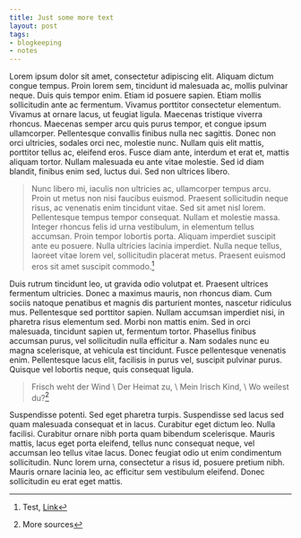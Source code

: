 ```yaml
---
title: Just some more text
layout: post
tags:
- blogkeeping
- notes
---
```

Lorem ipsum dolor sit amet, consectetur adipiscing elit. Aliquam dictum congue tempus. Proin lorem sem, tincidunt id malesuada ac, mollis pulvinar neque. Duis quis tempor enim. Etiam id posuere sapien. Etiam mollis sollicitudin ante ac fermentum. Vivamus porttitor consectetur elementum. Vivamus at ornare lacus, ut feugiat ligula. Maecenas tristique viverra rhoncus. Maecenas semper arcu quis purus tempor, et congue ipsum ullamcorper. Pellentesque convallis finibus nulla nec sagittis. Donec non orci ultricies, sodales orci nec, molestie nunc. Nullam quis elit mattis, porttitor tellus ac, eleifend eros. Fusce diam ante, interdum et erat et, mattis aliquam tortor. Nullam malesuada eu ante vitae molestie. Sed id diam blandit, finibus enim sed, luctus dui. Sed non ultrices libero.

> Nunc libero mi, iaculis non ultricies ac, ullamcorper tempus arcu. Proin ut metus non nisi faucibus euismod. Praesent sollicitudin neque risus, ac venenatis enim tincidunt vitae. Sed sit amet nisl lorem. Pellentesque tempus tempor consequat. Nullam et molestie massa. Integer rhoncus felis id urna vestibulum, in elementum tellus accumsan. Proin tempor lobortis porta. Aliquam imperdiet suscipit ante eu posuere. Nulla ultricies lacinia imperdiet. Nulla neque tellus, laoreet vitae lorem vel, sollicitudin placerat metus. Praesent euismod eros sit amet suscipit commodo.[^1]

Duis rutrum tincidunt leo, ut gravida odio volutpat et. Praesent ultrices fermentum ultricies. Donec a maximus mauris, non rhoncus diam. Cum sociis natoque penatibus et magnis dis parturient montes, nascetur ridiculus mus. Pellentesque sed porttitor sapien. Nullam accumsan imperdiet nisi, in pharetra risus elementum sed. Morbi non mattis enim. Sed in orci malesuada, tincidunt sapien ut, fermentum tortor. Phasellus finibus accumsan purus, vel sollicitudin nulla efficitur a. Nam sodales nunc eu magna scelerisque, at vehicula est tincidunt. Fusce pellentesque venenatis enim. Pellentesque lacus elit, facilisis in purus vel, suscipit pulvinar purus. Quisque vel lobortis neque, quis consequat ligula.

> Frisch weht der Wind \\
> Der Heimat zu, \\
> Mein Irisch Kind, \\
> Wo weilest du?[^2]

Suspendisse potenti. Sed eget pharetra turpis. Suspendisse sed lacus sed quam malesuada consequat et in lacus. Curabitur eget dictum leo. Nulla facilisi. Curabitur ornare nibh porta quam bibendum scelerisque. Mauris mattis, lacus eget porta eleifend, tellus nunc consequat neque, vel accumsan leo tellus vitae lacus. Donec feugiat odio ut enim condimentum sollicitudin. Nunc lorem urna, consectetur a risus id, posuere pretium nibh. Mauris ornare lacinia leo, ac efficitur sem vestibulum eleifend. Donec sollicitudin eu erat eget mattis.

[^1]: Test, [Link](http://academia.edu)
[^2]: More sources